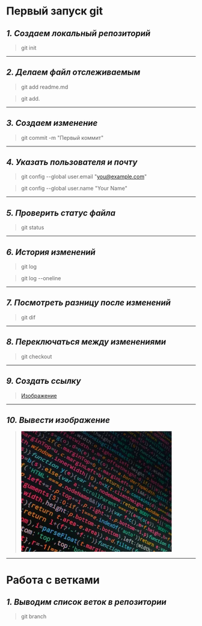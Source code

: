 # Первый запуск git
## *1. Создаем локальный репозиторий*

>git init
***

## *2. Делаем файл отслеживаемым*

>git add readme.md

>git add.
***

## *3. Создаем изменение*

>git commit -m "Первый коммит"
***

## *4. Указать пользователя и почту*

>git config --global user.email "you@example.com"

>git config --global user.name "Your Name"
***

## *5. Проверить статус файла*

>git status
***

## *6. История изменений*

>git log

>git log --oneline
***

## *7. Посмотреть разницу после изменений*

>git dif
***

## *8. Переключаться между изменениями*

>git checkout
***

## *9. Создать ссылку*

>[Изображение](i.webp)
***

## *10. Вывести изображение*

>![Изображение](i.webp)
***

# Работа с ветками

## *1. Выводим список веток в репозитории*

>git branch
